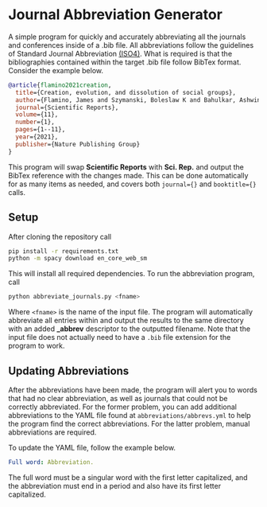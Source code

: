 # Journal Abbreviation Generator

A simple program for quickly and accurately abbreviating all the journals and conferences inside of a .bib file. All abbreviations follow the guidelines of Standard Journal Abbreviation [(ISO4)](https://en.wikipedia.org/wiki/ISO_4). What is required is that the bibliographies contained within the target .bib file follow BibTex format. Consider the example below.

```bibtex
@article{flamino2021creation,
  title={Creation, evolution, and dissolution of social groups},
  author={Flamino, James and Szymanski, Boleslaw K and Bahulkar, Ashwin and Chan, Kevin and Lizardo, Omar},
  journal={Scientific Reports},
  volume={11},
  number={1},
  pages={1--11},
  year={2021},
  publisher={Nature Publishing Group}
}
```

This program will swap **Scientific Reports** with **Sci. Rep.** and output the BibTex reference with the changes made. This can be done automatically for as many items as needed, and covers both `journal={}` and `booktitle={}` calls.

## Setup

After cloning the repository call

```bash
pip install -r requirements.txt
python -m spacy download en_core_web_sm
```

This will install all required dependencies. To run the abbreviation program, call

```bash
python abbreviate_journals.py <fname>
```

Where `<fname>` is the name of the input file. The program will automatically abbreviate all entries within and output the results to the same directory with an added **_abbrev** descriptor to the outputted filename. Note that the input file does not actually need to have a `.bib` file extension for the program to work.

## Updating Abbreviations

After the abbreviations have been made, the program will alert you to words that had no clear abbreviation, as well as journals that could not be correctly abbreviated. For the former problem, you can add additional abbreviations to the YAML file found at `abbreviations/abbrevs.yml` to help the program find the correct abbreviations. For the latter problem, manual abbreviations are required.

To update the YAML file, follow the example below.

```yaml
Full word: Abbreviation.
```

The full word must be a singular word with the first letter capitalized, and the abbreviation must end in a period and also have its first letter capitalized.
